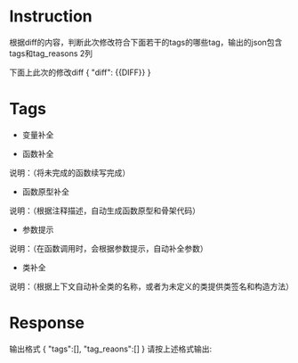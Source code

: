 # Instruction
根据diff的内容，判断此次修改符合下面若干的tags的哪些tag，输出的json包含tags和tag_reasons 2列

下面上此次的修改diff
{
    "diff": {{DIFF}}
}


# Tags

* 变量补全

* 函数补全

说明：（将未完成的函数续写完成）

* 函数原型补全

说明：（根据注释描述，自动生成函数原型和骨架代码）

* 参数提示 

说明：（在函数调用时，会根据参数提示，自动补全参数）

* 类补全

说明：（根据上下文自动补全类的名称，或者为未定义的类提供类签名和构造方法）

# Response
输出格式
{
    "tags":[],
    "tag_reaons":[]
}
请按上述格式输出:
```json
